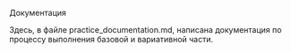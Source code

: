 Документация

Здесь, в файле practice_documentation.md, написана документация по процессу выполнения базовой и вариативной части.
